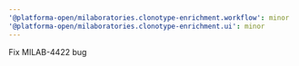 ```yaml
---
'@platforma-open/milaboratories.clonotype-enrichment.workflow': minor
'@platforma-open/milaboratories.clonotype-enrichment.ui': minor
---
```


Fix MILAB-4422 bug
